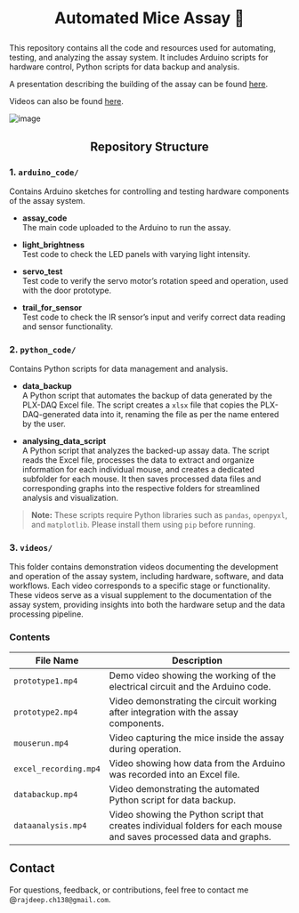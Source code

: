 <h1> 
<p align = "center">
  Automated Mice Assay 🐁
</h1>
</p>

This repository contains all the code and resources used for automating, testing, and analyzing the assay system. It includes Arduino scripts for hardware control, Python scripts for data backup and analysis.

A presentation describing the building of the assay can be found [here](https://drive.google.com/drive/u/0/folders/1Ek6WIwjY0hH0F-YlwTNMf6eIfvuUplWb).

Videos can also be found [here](https://docs.google.com/presentation/d/1Fu83q5RRfNSrUpR8kO0EHiGRxu_OUm8t/edit?slide=id.p1#slide=id.p1).


![image](https://github.com/user-attachments/assets/ccfca857-1243-4a92-a55e-f6fc474c2683)



<h2>
<p align = "center">  
Repository Structure
</h2>
</p>

### 1. `arduino_code/`

Contains Arduino sketches for controlling and testing hardware components of the assay system.

- **assay_code**  
  The main code uploaded to the Arduino to run the assay.

- **light_brightness**  
  Test code to check the LED panels with varying light intensity.

- **servo_test**  
  Test code to verify the servo motor’s rotation speed and operation, used with the door prototype.

- **trail_for_sensor**  
  Test code to check the IR sensor’s input and verify correct data reading and sensor functionality.

### 2. `python_code/`

Contains Python scripts for data management and analysis.

- **data_backup**  
A Python script that automates the backup of data generated by the PLX-DAQ Excel file. The script creates a `xlsx` file that copies the PLX-DAQ-generated data into it, renaming the file as per the name entered by the user.

- **analysing_data_script**  
  A Python script that analyzes the backed-up assay data. The script reads the Excel file, processes the data to extract and organize information for each individual mouse, and creates a dedicated subfolder for each mouse. It then saves processed data files and corresponding graphs into the respective folders for streamlined analysis and visualization.

> **Note:** These scripts require Python libraries such as `pandas`, `openpyxl`, and `matplotlib`. Please install them using `pip` before running.

### 3. `videos/`

This folder contains demonstration videos documenting the development and operation of the assay system, including hardware, software, and data workflows. Each video corresponds to a specific stage or functionality. These videos serve as a visual supplement to the documentation of the assay system, providing insights into both the hardware setup and the data processing pipeline.

### Contents

| File Name             | Description                                                                                   |
|---------------------|-----------------------------------------------------------------------------------------------|
| `prototype1.mp4`      | Demo video showing the working of the electrical circuit and the Arduino code.                |
| `prototype2.mp4`      | Video demonstrating the circuit working after integration with the assay components.          |
| `mouserun.mp4`        | Video capturing the mice inside the assay during operation.                                   |
| `excel_recording.mp4` | Video showing how data from the Arduino was recorded into an Excel file.                      |
| `databackup.mp4`      | Video demonstrating the automated Python script for data backup.                              |
| `dataanalysis.mp4`     | Video showing the Python script that creates individual folders for each mouse and saves processed data and graphs. |


## Contact

For questions, feedback, or contributions, feel free to contact me @`rajdeep.ch138@gmail.com`.
